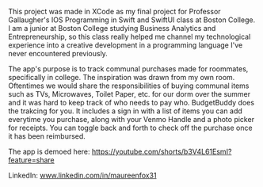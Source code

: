 This project was made in XCode as my final project for Professor Gallaugher's IOS Programming in Swift and SwiftUI class at Boston College. 
I am a junior at Boston College studying Business Analytics and Entrepreneurship, so this class really helped me channel my technological experience into 
a creative development in a programming language I've never encountered previously. 

The app's purpose is to track communal purchases made for roommates, specifically in college. The inspiration was drawn from my own room. Oftentimes we would 
share the responsibilities of buying communal items such as TVs, Microwaves, Toilet Paper, etc. for our dorm over the summer and it was hard to keep track of who needs 
to pay who. BudgetBuddy does the trakcing for you. It includes a sign in with a list of items you can add everytime you purchase, along with your Venmo Handle and a 
photo picker for receipts. You can toggle back and forth to check off the purchase once it has been reimbursed. 

The app is demoed here: https://youtube.com/shorts/b3V4L61EsmI?feature=share  

LinkedIn: www.linkedin.com/in/maureenfox31  
